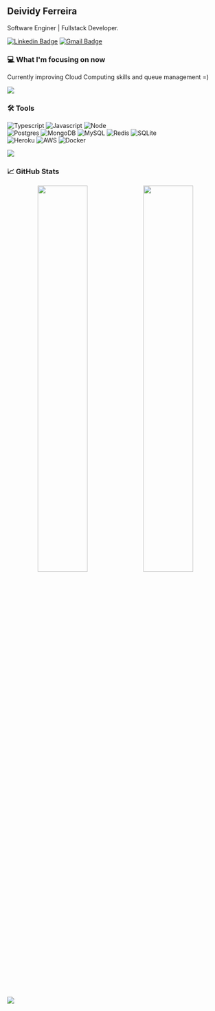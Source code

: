 ## Deividy Ferreira

 
Software Enginer | Fullstack Developer.

[![Linkedin Badge](https://img.shields.io/badge/-LinkedIn-blue?style=flat-square&logo=Linkedin&logoColor=white&link=https://www.linkedin.com/in/deividy-ferreira-94353721a/)](https://www.linkedin.com/in/deividy-ferreira-94353721a/)
[![Gmail Badge](https://img.shields.io/badge/-fnsdeividy@gmail.com-c14438?style=flat-square&logo=Gmail&logoColor=white&link=mailto:fnsdeividy@gmail.com)](mailto:fnsdeividy@gmail.com)

### 💻 What I'm focusing on now
Currently improving Cloud Computing skills and queue management =)
 <!--Trap--:)-->
<a href="https://github.com/404"><img src="https://user-images.githubusercontent.com/73097560/115834477-dbab4500-a447-11eb-908a-139a6edaec5c.gif"></a>

### 🛠 Tools
![Typescript](https://img.shields.io/badge/TypeScript-007ACC?style=for-the-badge&logo=typescript&logoColor=white)
![Javascript](https://img.shields.io/badge/JavaScript-F7DF1E?style=for-the-badge&logo=javascript&logoColor=black)
![Node](https://img.shields.io/badge/Node.js-43853D?style=for-the-badge&logo=node.js&logoColor=white)
<br>
![Postgres](https://img.shields.io/badge/PostgreSQL-316192?style=for-the-badge&logo=postgresql&logoColor=white)
![MongoDB](https://img.shields.io/badge/MongoDB-4EA94B?style=for-the-badge&logo=mongodb&logoColor=white)
![MySQL](https://img.shields.io/badge/MySQL-00000F?style=for-the-badge&logo=mysql&logoColor=white)
![Redis](https://img.shields.io/badge/Redis-D9281A?style=for-the-badge&logo=redis&logoColor=white)
![SQLite](https://img.shields.io/badge/SQLite-07405E?style=for-the-badge&logo=sqlite&logoColor=white)
<br>
![Heroku](https://img.shields.io/badge/Heroku-430098?style=for-the-badge&logo=heroku&logoColor=white)
![AWS](https://img.shields.io/badge/Amazon_AWS-232F3E?style=for-the-badge&logo=amazon-aws&logoColor=white)
![Docker](https://img.shields.io/badge/Docker-2496ED?style=for-the-badge&logo=docker&logoColor=white)

 <!--Trap--:)-->
<a href="https://github.com/404"><img src="https://user-images.githubusercontent.com/73097560/115834477-dbab4500-a447-11eb-908a-139a6edaec5c.gif"></a>

### 📈 GitHub Stats
 <p align="center">
  <img width="48%" src="https://github-readme-stats.vercel.app/api?username=fnsdeividy&show_icons=true&theme=github_dark&include_all_commits=true&count_private=true"/>
  <img width="48%" src="https://github-readme-streak-stats.herokuapp.com/?user=stra1g&theme=blueberry_duo" />
</p>
 
 <!--Trap--:)-->
<a href="https://github.com/404"><img src="https://user-images.githubusercontent.com/73097560/115834477-dbab4500-a447-11eb-908a-139a6edaec5c.gif"></a>
 
 	
